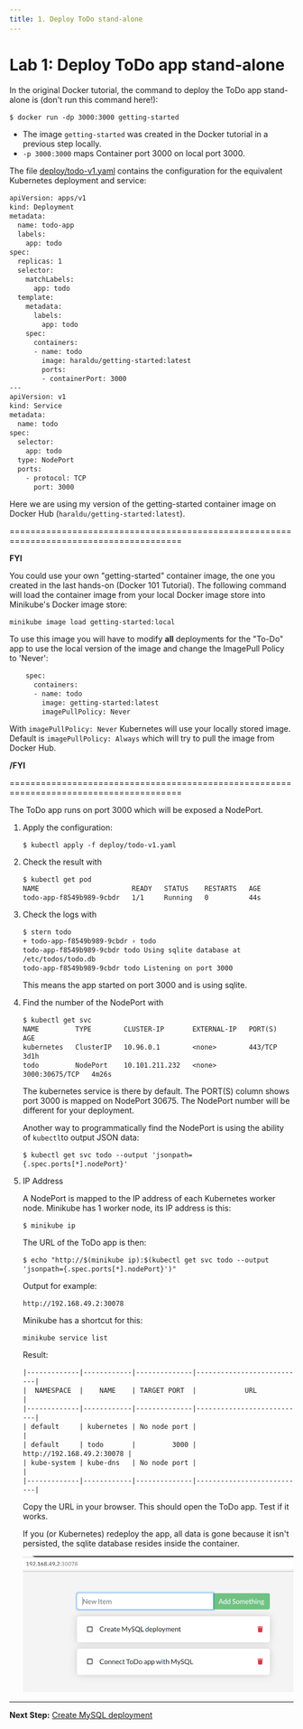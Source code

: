 ```yaml
---
title: 1. Deploy ToDo stand-alone
---
```


# Lab 1: Deploy ToDo app stand-alone

In the original Docker tutorial, the command to deploy the ToDo app stand-alone is (don't run this command here!):

```
$ docker run -dp 3000:3000 getting-started
```

* The image `getting-started` was created in the Docker tutorial in a previous step locally.
* `-p 3000:3000` maps Container port 3000 on local port 3000.

The file [deploy/todo-v1.yaml](../deploy/todo-v1.yaml) contains the configuration for the equivalent Kubernetes deployment and service:

```
apiVersion: apps/v1
kind: Deployment
metadata:
  name: todo-app
  labels:
    app: todo
spec:
  replicas: 1
  selector:
    matchLabels:
      app: todo
  template:
    metadata:
      labels:
        app: todo
    spec:
      containers:
      - name: todo
        image: haraldu/getting-started:latest
        ports:
        - containerPort: 3000
---
apiVersion: v1
kind: Service
metadata:
  name: todo
spec:
  selector:
    app: todo
  type: NodePort
  ports:
    - protocol: TCP
      port: 3000
```

Here we are using my version of the getting-started container image on Docker Hub (`haraldu/getting-started:latest`).

=======================================================================================

**FYI** 

You could use your own "getting-started" container image, the one you created in the last hands-on (Docker 101 Tutorial). The following command will load the container image from your local Docker image store into Minikube's Docker image store:

```
minikube image load getting-started:local
```

To use this image you will have to modify **all** deployments for the "To-Do" app to use the local version of the image and change the ImagePull Policy to 'Never':

```
    spec:
      containers:
      - name: todo
        image: getting-started:latest
        imagePullPolicy: Never
```

With `imagePullPolicy: Never` Kubernetes will use your locally stored image. Default is `imagePullPolicy: Always` which will try to pull the image from Docker Hub.

**/FYI**

=======================================================================================

The ToDo app runs on port 3000 which will be exposed a NodePort.

1. Apply the configuration:

    ```
    $ kubectl apply -f deploy/todo-v1.yaml
    ```

2. Check the result with

    ```
    $ kubectl get pod
    NAME                       READY   STATUS    RESTARTS   AGE
    todo-app-f8549b989-9cbdr   1/1     Running   0          44s
    ```

3. Check the logs with

    ```
    $ stern todo
    + todo-app-f8549b989-9cbdr › todo
    todo-app-f8549b989-9cbdr todo Using sqlite database at /etc/todos/todo.db
    todo-app-f8549b989-9cbdr todo Listening on port 3000
    ```

    This means the app started on port 3000 and is using sqlite.

4. Find the number of the NodePort with

    ```
    $ kubectl get svc
    NAME         TYPE        CLUSTER-IP       EXTERNAL-IP   PORT(S)          AGE
    kubernetes   ClusterIP   10.96.0.1        <none>        443/TCP          3d1h
    todo         NodePort    10.101.211.232   <none>        3000:30675/TCP   4m26s
    ```

    The kubernetes service is there by default.
    The PORT(S) column shows port 3000 is mapped on NodePort 30675. The NodePort number will be different for your deployment.

    Another way to programmatically find the NodePort is using the ability of `kubectl`to output JSON data:

    ```
    $ kubectl get svc todo --output 'jsonpath={.spec.ports[*].nodePort}'
    ```

5. IP Address

    A NodePort is mapped to the IP address of each Kubernetes worker node. Minikube has 1 worker node, its IP address is this:

    ```
    $ minikube ip
    ```

    The URL of the ToDo app is then:

    ``` 
    $ echo "http://$(minikube ip):$(kubectl get svc todo --output 'jsonpath={.spec.ports[*].nodePort}')"
    ```

    Output for example:
    ```
    http://192.168.49.2:30078
    ```

    Minikube has a shortcut for this:

    ```
    minikube service list
    ```

    Result:

    ```
    |-------------|------------|--------------|---------------------------|
    |  NAMESPACE  |    NAME    | TARGET PORT  |            URL            |
    |-------------|------------|--------------|---------------------------|
    | default     | kubernetes | No node port |                           |
    | default     | todo       |         3000 | http://192.168.49.2:30078 |
    | kube-system | kube-dns   | No node port |                           |
    |-------------|------------|--------------|---------------------------|
    ```

    Copy the URL in your browser. This should open the ToDo app. Test if it works. 

    If you (or Kubernetes) redeploy the app, all data is gone because it isn't persisted, the sqlite database resides inside the container.

    ![](todo-app.png)

---

**Next Step:** [Create MySQL deployment](lab2.md) 
